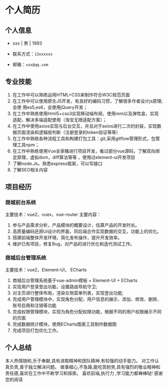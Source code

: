 # 个人简历

## 个人信息

- xxx | 男 | 1993

- 联系方式：`13xxxxxx`

- 邮箱：`xxx@qq.com`

## 专业技能

1. 在工作中可以熟练运用HTML+CSS来制作符合W3C规范页面
2. 在工作中可以使用原生JS开发，有良好的编码习惯，了解很多作者设计js原理;会使 用es5,es6，会使用jQuery开发；
3. 在工作中熟练使用html5+css3实现移动端布局，使用rem以及弹性盒，实现适配，解决多端适配使用（淘宝无限适配方案）；
4. 在工作中使用axios实现与后台交互，并且对于axios进行二次的封装，实现数据页面渲染和逻辑层判断（注册登录的token验证等等）
5. 在工作中熟练各种流程工具和构建打包工具：git,采用gitflow管理形式，包管理工具npm；
6. 在工作中熟练使用Vue全家桶进行项目开发，看过部分vue源码，了解双向绑定原理，虚拟dom，diff算法等等 ，使用过element-ui开发项目
7. 了解node.Js，熟悉express框架，可以写接口
8. 了解SEO相关内容

## 项目经历

### 商城前台系统

主要技术：vue2，vuex，vue-router
主要内容：
1. 参与产品需求分析，产品模块的概要设计，估算产品的开发时长。
2. 高质量编码还原Ui设计的界面，同后端合作实现数据的交互，功能上的优化。
3. 搭建前端整体开发环境，简化发布操作，提升开发效率。
4. 维护已有项目，修复Bug，对产品的进行优化和迭代测试工作。

### 商城后台管理系统

主要技术：vue2，Element-UI， ECharts
1. 商城后台管理系统基于vue-admin模板 + Element-UI + ECharts
2. 实现用户登录登出功能，设置路由导航守卫;
3. 对主页进行整体布局，渲染左侧菜单列表，实现登出功能;
4. 完成用户管理模块中，实现角色分配，用户信息的展示、添加、修改、删除、账号启用和注销等功能
5. 完成权限管理模块，实现为角色分配权限功能，根据不同的用户权限展示不同的页面
6. 完成数据统计模块，使用ECharts图表工具制作数据图
7. 完成项目打包优化工作。

## 个人总结

本人热情随和,乐于奉献,具有进取精神和团队精神,有较强的动手能力。
对工作认真负责,善于独立解决问题。 做事细心,不急躁,能吃苦耐劳,具有强烈的敬业精神和责任感,喜欢在工作中不断学习和探索。
喜欢前端,执行力 ,学习能力都棒棒哒! 感谢您的阅读
